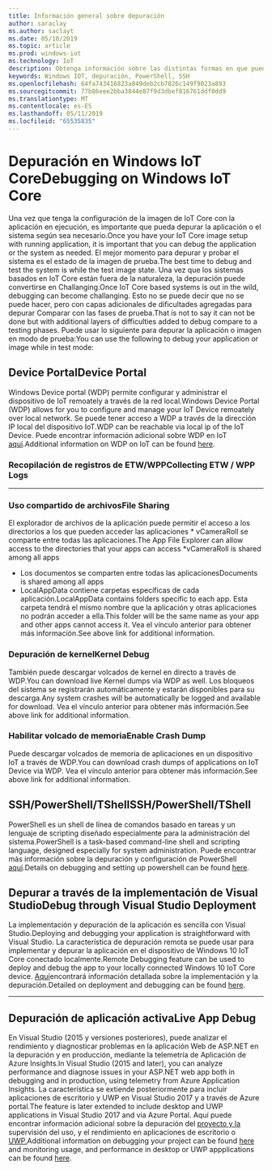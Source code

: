 ```yaml
---
title: Información general sobre depuración
author: saraclay
ms.author: saclayt
ms.date: 05/10/2019
ms.topic: article
ms.prod: windows-iot
ms.technology: IoT
description: Obtenga información sobre las distintas formas en que puede depurar Windows 10 IoT Core.
keywords: Windows IOT, depuración, PowerShell, SSH
ms.openlocfilehash: 64fa743416823a849deb2cb7826c149f9023a893
ms.sourcegitcommit: 77b86eee2bba3844e87f9d3dbef816761ddf0dd9
ms.translationtype: MT
ms.contentlocale: es-ES
ms.lasthandoff: 05/11/2019
ms.locfileid: "65535835"
---
```

# <a name="debugging-on-windows-iot-core"></a><span data-ttu-id="00804-104">Depuración en Windows IoT Core</span><span class="sxs-lookup"><span data-stu-id="00804-104">Debugging on Windows IoT Core</span></span>
<span data-ttu-id="00804-105">Una vez que tenga la configuración de la imagen de IoT Core con la aplicación en ejecución, es importante que pueda depurar la aplicación o el sistema según sea necesario.</span><span class="sxs-lookup"><span data-stu-id="00804-105">Once you have your IoT Core image setup with running application, it is important that you can debug the application or the system as needed.</span></span> <span data-ttu-id="00804-106">El mejor momento para depurar y probar el sistema es el estado de la imagen de prueba.</span><span class="sxs-lookup"><span data-stu-id="00804-106">The best time to debug and test the system is while the test image state.</span></span> <span data-ttu-id="00804-107">Una vez que los sistemas basados en IoT Core están fuera de la naturaleza, la depuración puede convertirse en Challanging.</span><span class="sxs-lookup"><span data-stu-id="00804-107">Once IoT Core based systems is out in the wild, debugging can become challanging.</span></span> <span data-ttu-id="00804-108">Esto no se puede decir que no se puede hacer, pero con capas adicionales de dificultades agregadas para depurar Comparar con las fases de prueba.</span><span class="sxs-lookup"><span data-stu-id="00804-108">That is not to say it can not be done but with additional layers of difficulties added to debug compare to a testing phases.</span></span> <span data-ttu-id="00804-109">Puede usar lo siguiente para depurar la aplicación o imagen en modo de prueba:</span><span class="sxs-lookup"><span data-stu-id="00804-109">You can use the following to debug your application or image while in test mode:</span></span>

## <a name="device-portal"></a><span data-ttu-id="00804-110">Device Portal</span><span class="sxs-lookup"><span data-stu-id="00804-110">Device Portal</span></span>
<span data-ttu-id="00804-111">Windows Device portal (WDP) permite configurar y administrar el dispositivo de IoT remoately a través de la red local.</span><span class="sxs-lookup"><span data-stu-id="00804-111">Windows Device Portal (WDP) allows for you to configure and manage your IoT Device remoately over local network.</span></span> <span data-ttu-id="00804-112">Se puede tener acceso a WDP a través de la dirección IP local del dispositivo IoT.</span><span class="sxs-lookup"><span data-stu-id="00804-112">WDP can be reachable via local ip of the IoT Device.</span></span> <span data-ttu-id="00804-113">Puede encontrar información adicional sobre WDP en IoT [aquí](https://docs.microsoft.com/en-us/windows/iot-core/manage-your-device/DevicePortal).</span><span class="sxs-lookup"><span data-stu-id="00804-113">Additional information on WDP on IoT can be found [here](https://docs.microsoft.com/en-us/windows/iot-core/manage-your-device/DevicePortal).</span></span>

### <a name="collecting-etw--wpp-logs"></a><span data-ttu-id="00804-114">Recopilación de registros de ETW/WPP</span><span class="sxs-lookup"><span data-stu-id="00804-114">Collecting ETW / WPP Logs</span></span> 
-----

### <a name="file-sharing"></a><span data-ttu-id="00804-115">Uso compartido de archivos</span><span class="sxs-lookup"><span data-stu-id="00804-115">File Sharing</span></span>
<span data-ttu-id="00804-116">El explorador de archivos de la aplicación puede permitir el acceso a los directorios a los que pueden acceder las aplicaciones \* vCameraRoll se comparte entre todas las aplicaciones.</span><span class="sxs-lookup"><span data-stu-id="00804-116">The App File Explorer can allow access to the directories that your apps can access \*vCameraRoll is shared among all apps</span></span>
* <span data-ttu-id="00804-117">Los documentos se comparten entre todas las aplicaciones</span><span class="sxs-lookup"><span data-stu-id="00804-117">Documents is shared among all apps</span></span>
* <span data-ttu-id="00804-118">LocalAppData contiene carpetas específicas de cada aplicación.</span><span class="sxs-lookup"><span data-stu-id="00804-118">LocalAppData contains folders specific to each app.</span></span> <span data-ttu-id="00804-119">Esta carpeta tendrá el mismo nombre que la aplicación y otras aplicaciones no podrán acceder a ella.</span><span class="sxs-lookup"><span data-stu-id="00804-119">This folder will be the same name as your app and other apps cannot access it.</span></span>
<span data-ttu-id="00804-120">Vea el vínculo anterior para obtener más información.</span><span class="sxs-lookup"><span data-stu-id="00804-120">See above link for additional information.</span></span>

### <a name="kernel-debug"></a><span data-ttu-id="00804-121">Depuración de kernel</span><span class="sxs-lookup"><span data-stu-id="00804-121">Kernel Debug</span></span>
<span data-ttu-id="00804-122">También puede descargar volcados de kernel en directo a través de WDP.</span><span class="sxs-lookup"><span data-stu-id="00804-122">You can download live Kernel dumps via WDP as well.</span></span> <span data-ttu-id="00804-123">Los bloqueos del sistema se registrarán automáticamente y estarán disponibles para su descarga.</span><span class="sxs-lookup"><span data-stu-id="00804-123">Any system crashes will be automatically be logged and available for download.</span></span> <span data-ttu-id="00804-124">Vea el vínculo anterior para obtener más información.</span><span class="sxs-lookup"><span data-stu-id="00804-124">See above link for additional information.</span></span>

### <a name="enable-crash-dump"></a><span data-ttu-id="00804-125">Habilitar volcado de memoria</span><span class="sxs-lookup"><span data-stu-id="00804-125">Enable Crash Dump</span></span>
<span data-ttu-id="00804-126">Puede descargar volcados de memoria de aplicaciones en un dispositivo IoT a través de WDP.</span><span class="sxs-lookup"><span data-stu-id="00804-126">You can download crash dumps of applications on IoT Device via WDP.</span></span> <span data-ttu-id="00804-127">Vea el vínculo anterior para obtener más información.</span><span class="sxs-lookup"><span data-stu-id="00804-127">See above link for additional information.</span></span>

## <a name="sshpowershelltshell"></a><span data-ttu-id="00804-128">SSH/PowerShell/TShell</span><span class="sxs-lookup"><span data-stu-id="00804-128">SSH/PowerShell/TShell</span></span>
<span data-ttu-id="00804-129">PowerShell es un shell de línea de comandos basado en tareas y un lenguaje de scripting diseñado especialmente para la administración del sistema.</span><span class="sxs-lookup"><span data-stu-id="00804-129">PowerShell is a task-based command-line shell and scripting language, designed especially for system administration.</span></span> <span data-ttu-id="00804-130">Puede encontrar más información sobre la depuración y configuración de PowerShell [aquí](../connect-your-device/powershell.md).</span><span class="sxs-lookup"><span data-stu-id="00804-130">Details on debugging and setting up powershell can be found [here](../connect-your-device/powershell.md).</span></span>

## <a name="debug-through-visual-studio-deployment"></a><span data-ttu-id="00804-131">Depurar a través de la implementación de Visual Studio</span><span class="sxs-lookup"><span data-stu-id="00804-131">Debug through Visual Studio Deployment</span></span>
<span data-ttu-id="00804-132">La implementación y depuración de la aplicación es sencilla con Visual Studio.</span><span class="sxs-lookup"><span data-stu-id="00804-132">Deploying and debugging your application is straightforward with Visual Studio.</span></span> <span data-ttu-id="00804-133">La característica de depuración remota se puede usar para implementar y depurar la aplicación en el dispositivo de Windows 10 IoT Core conectado localmente.</span><span class="sxs-lookup"><span data-stu-id="00804-133">Remote Debugging feature can be used to deploy and debug the app to your locally connected Windows 10 IoT Core device.</span></span> <span data-ttu-id="00804-134">[Aquí](../develop-your-app/RemoteDebugging.md)encontrará información detallada sobre la implementación y la depuración.</span><span class="sxs-lookup"><span data-stu-id="00804-134">Detailed on deployment and debugging can be found [here](../develop-your-app/RemoteDebugging.md).</span></span>

-----
## <a name="live-app-debug"></a><span data-ttu-id="00804-135">Depuración de aplicación activa</span><span class="sxs-lookup"><span data-stu-id="00804-135">Live App Debug</span></span>
<span data-ttu-id="00804-136">En Visual Studio (2015 y versiones posteriores), puede analizar el rendimiento y diagnosticar problemas en la aplicación Web de ASP.NET en la depuración y en producción, mediante la telemetría de Aplicación de Azure Insights.</span><span class="sxs-lookup"><span data-stu-id="00804-136">In Visual Studio (2015 and later), you can analyze performance and diagnose issues in your ASP.NET web app both in debugging and in production, using telemetry from Azure Application Insights.</span></span> <span data-ttu-id="00804-137">La característica se extiende posteriormente para incluir aplicaciones de escritorio y UWP en Visual Studio 2017 y a través de Azure portal.</span><span class="sxs-lookup"><span data-stu-id="00804-137">The feature is later extended to include desktop and UWP applications in Visual Studio 2017 and via Azure Portal.</span></span> <span data-ttu-id="00804-138">Aquí puede encontrar información adicional sobre la depuración del [proyecto y la](https://docs.microsoft.com/en-us/azure/azure-monitor/app/visual-studio) supervisión del uso, y el rendimiento en aplicaciones de escritorio o [UWP.](https://docs.microsoft.com/en-us/azure/azure-monitor/app/windows-desktop)</span><span class="sxs-lookup"><span data-stu-id="00804-138">Additional information on debugging your project can be found [here](https://docs.microsoft.com/en-us/azure/azure-monitor/app/visual-studio) and monitoring usage, and performance in desktop or UWP appplications can be found [here](https://docs.microsoft.com/en-us/azure/azure-monitor/app/windows-desktop).</span></span>

